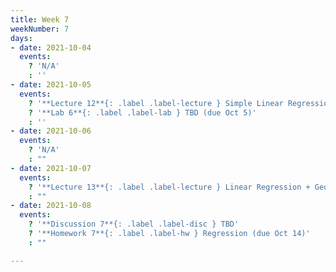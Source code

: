 ```yaml
---
title: Week 7
weekNumber: 7
days:
- date: 2021-10-04
  events:
    ? 'N/A'
    : ''
- date: 2021-10-05
  events:
    ? '**Lecture 12**{: .label .label-lecture } Simple Linear Regression'
    ? '**Lab 6**{: .label .label-lab } TBD (due Oct 5)'
    : ''
- date: 2021-10-06
  events:
    ? 'N/A'
    : ""
- date: 2021-10-07
  events:
    ? '**Lecture 13**{: .label .label-lecture } Linear Regression + Geometric Interpretation'
    : ""
- date: 2021-10-08
  events:
    ? '**Discussion 7**{: .label .label-disc } TBD'
    ? '**Homework 7**{: .label .label-hw } Regression (due Oct 14)'
    : ""

---
```

